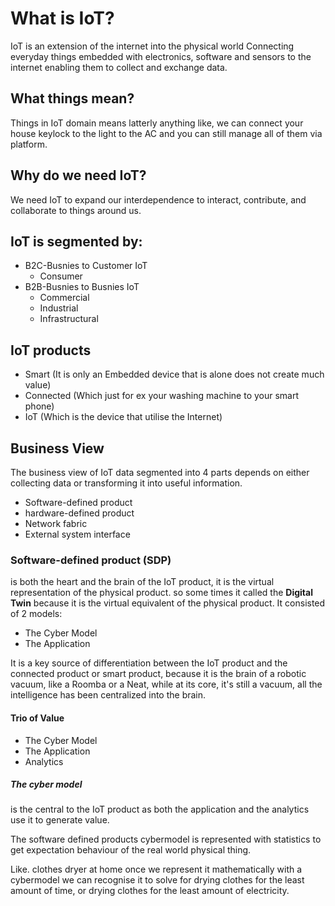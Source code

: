 # What is IoT?
IoT is an extension of the internet into the physical world
Connecting everyday things embedded with electronics, software and sensors to the internet enabling them to collect and exchange data.

## What things mean?
Things in IoT domain means latterly anything like, we can connect your house keylock to the light to the AC and you can still manage all of them via platform.

## Why do we need IoT?
We need IoT to expand our interdependence to interact, contribute, and collaborate to things around us. 


## IoT is segmented by:
- B2C-Busnies to Customer IoT
	- Consumer
- B2B-Busnies to Busnies IoT
	- Commercial
	- Industrial
	- Infrastructural

## IoT products
- Smart (It is only an Embedded device that is alone does not create much value)
- Connected (Which just for ex your washing machine to your smart phone)
- IoT (Which is the device that utilise the Internet)

## Business View
The business view of IoT data segmented into 4 parts depends on either collecting data or transforming it into useful information.
- Software-defined product
- hardware-defined product
- Network fabric
- External system interface


### Software-defined product (SDP)
is both the heart and the brain of the IoT product, it is the virtual representation of the physical product. so some times it called the **Digital Twin** because it is the virtual equivalent of the physical product.
It consisted of 2 models:
- The Cyber Model
- The Application

It is a key source of differentiation between the IoT product and the connected product or smart product, because it is the brain of a robotic vacuum, like a Roomba or a Neat, while at its core, it's still a vacuum, all the intelligence has been centralized into the brain.

#### Trio of Value
- The Cyber Model
- The Application
- Analytics

##### The cyber model
is the central to the IoT product as both the application and the analytics use it to generate value.

The software defined products cybermodel is represented with statistics to get expectation behaviour of the real world physical thing.

Like. clothes dryer at home once we represent it mathematically with a cybermodel we can recognise it to solve for drying clothes for the least amount of time, or drying clothes for the least amount of electricity.